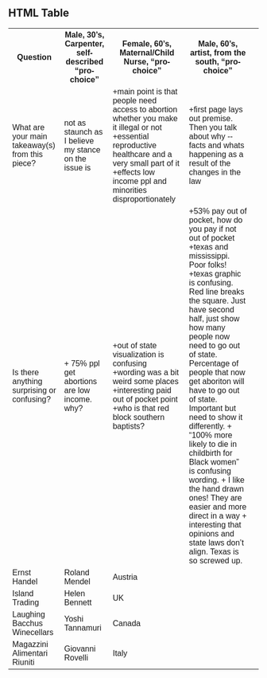 <html>
<head>
<style>
table {
  font-family: arial, sans-serif;
  border-collapse: collapse;
  width: 100%;
}

td, th {
  border: 1px solid #dddddd;
  text-align: left;
  padding: 8px;
}

tr:nth-child(even) {
  background-color: #dddddd;
}
</style>
</head>
<body>

<h2>HTML Table</h2>

<table>
  <tr>
    <th>Question</th>
    <th>Male, 30’s, Carpenter, self-described “pro-choice”</th>
    <th>Female, 60’s, Maternal/Child Nurse, “pro-choice”</th>
    <th>Male, 60’s, artist, from the south, “pro-choice”</th>
  </tr>
  <tr>
    <td>What are your main takeaway(s) from this piece?</td>
    <td>not as staunch as I believe my stance on the issue is
</td>
    <td>+main point is that people need access to abortion whether you make it illegal or not
+essential reproductive healthcare and a very small part of it
+effects low income ppl and minorities disproportionately
</td>
	<td>+first page lays out premise. Then you talk about why -- facts and whats happening as a result of the changes in the law</td>
    <td> 
  </tr>
  <tr>
    <td>Is there anything surprising or confusing?</td>
    <td>+ 75% ppl get abortions are low income. why?</td>
    <td>+out of state visualization is confusing
+wording was a bit weird some places
+interesting paid out of pocket point
+who is that red block southern baptists?
</td>
<td>+53% pay out of pocket, how do you pay if not out of pocket
+texas and mississippi. Poor folks!
+texas graphic is confusing. Red line breaks the square. Just have second half, just show how many people now need to go out of state. Percentage of people that now get aboriton will have to go out of state. Important but need to show it differently.
+ “100% more likely  to die in childbirth for Black women” is confusing wording. 
+ I like the hand drawn ones! They are easier and more direct in a way
+ interesting that opinions and state laws don’t align. Texas is so screwed up.
</td>
  </tr>
  <tr>
    <td>Ernst Handel</td>
    <td>Roland Mendel</td>
    <td>Austria</td>
  </tr>
  <tr>
    <td>Island Trading</td>
    <td>Helen Bennett</td>
    <td>UK</td>
  </tr>
  <tr>
    <td>Laughing Bacchus Winecellars</td>
    <td>Yoshi Tannamuri</td>
    <td>Canada</td>
  </tr>
  <tr>
    <td>Magazzini Alimentari Riuniti</td>
    <td>Giovanni Rovelli</td>
    <td>Italy</td>
  </tr>
</table>

</body>
</html>
